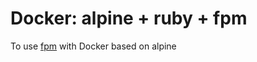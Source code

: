 # Docker: alpine + ruby + fpm

To use [fpm](https://github.com/jordansissel/fpm/) with Docker based on alpine
